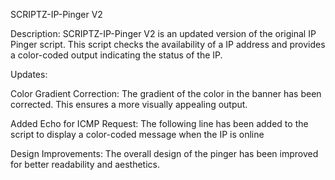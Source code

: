 SCRIPTZ-IP-Pinger V2

Description: SCRIPTZ-IP-Pinger V2 is an updated version of the original IP Pinger script. This script checks the availability of a IP address and provides a color-coded output indicating the status of the IP.

Updates:

Color Gradient Correction: The gradient of the color in the banner has been corrected. This ensures a more visually appealing output.

Added Echo for ICMP Request: The following line has been added to the script to display a color-coded message when the IP is online

Design Improvements: The overall design of the pinger has been improved for better readability and aesthetics.
